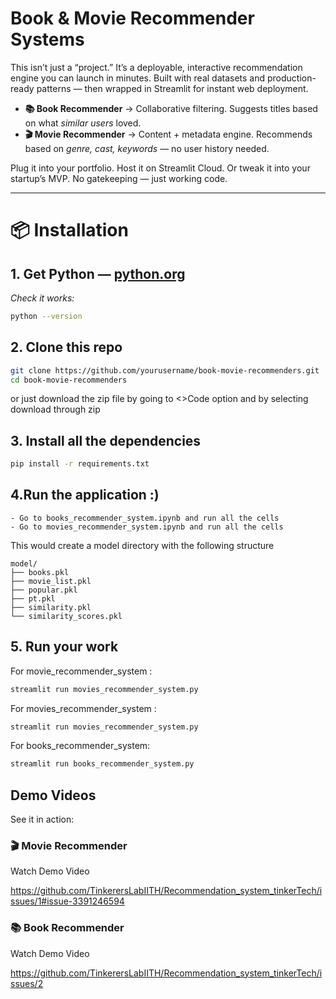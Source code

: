 # Book & Movie Recommender Systems


This isn’t just a “project.” It’s a deployable, interactive recommendation engine you can launch in minutes. Built with real datasets and production-ready patterns — then wrapped in Streamlit for instant web deployment.

- **📚 Book Recommender** → Collaborative filtering. Suggests titles based on what *similar users* loved.  
- **🎬 Movie Recommender** → Content + metadata engine. Recommends based on *genre, cast, keywords* — no user history needed.

Plug it into your portfolio. Host it on Streamlit Cloud. Or tweak it into your startup’s MVP. No gatekeeping — just working code.

---

# 📦 Installation

## 1. **Get Python** — [python.org](https://www.python.org/downloads/)  
   *Check it works:*  
   ```bash
   python --version
```
## 2. **Clone this repo**
```bash
git clone https://github.com/yourusername/book-movie-recommenders.git
cd book-movie-recommenders
```

or just download the zip file by going to <>Code option and by selecting download through zip

## 3. **Install all the dependencies**
```bash
pip install -r requirements.txt
```

## 4.**Run the application** :)

    - Go to books_recommender_system.ipynb and run all the cells
    - Go to movies_recommender_system.ipynb and run all the cells
This would create a model directory with the following structure
```
model/
├── books.pkl
├── movie_list.pkl
├── popular.pkl
├── pt.pkl
├── similarity.pkl
└── similarity_scores.pkl
```

## 5. **Run your work**

For movie_recommender_system : 
```bash
streamlit run movies_recommender_system.py
```


For movies_recommender_system : 
```bash
streamlit run movies_recommender_system.py
```

For books_recommender_system:
```bash
streamlit run books_recommender_system.py
```

## Demo Videos
See it in action: 

### 🎬 Movie Recommender

Watch Demo Video

https://github.com/TinkerersLabIITH/Recommendation_system_tinkerTech/issues/1#issue-3391246594

### 📚 Book Recommender

Watch Demo Video

https://github.com/TinkerersLabIITH/Recommendation_system_tinkerTech/issues/2
